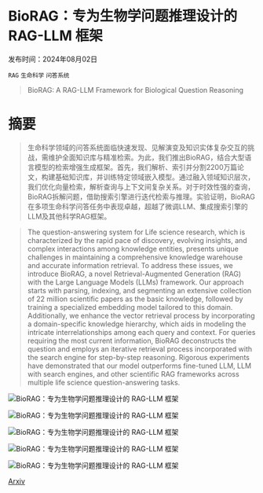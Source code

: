 # BioRAG：专为生物学问题推理设计的 RAG-LLM 框架

发布时间：2024年08月02日

`RAG` `生命科学` `问答系统`

> BioRAG: A RAG-LLM Framework for Biological Question Reasoning

# 摘要

> 生命科学领域的问答系统面临快速发现、见解演变及知识实体复杂交互的挑战，需维护全面知识库与精准检索。为此，我们推出BioRAG，结合大型语言模型的检索增强生成框架。首先，我们解析、索引并分割2200万篇论文，构建基础知识库，并训练特定领域嵌入模型。通过融入领域知识层次，我们优化向量检索，解析查询与上下文间复杂关系。对于时效性强的查询，BioRAG拆解问题，借助搜索引擎进行迭代检索与推理。实验证明，BioRAG在多项生命科学问答任务中表现卓越，超越了微调LLM、集成搜索引擎的LLM及其他科学RAG框架。

> The question-answering system for Life science research, which is characterized by the rapid pace of discovery, evolving insights, and complex interactions among knowledge entities, presents unique challenges in maintaining a comprehensive knowledge warehouse and accurate information retrieval. To address these issues, we introduce BioRAG, a novel Retrieval-Augmented Generation (RAG) with the Large Language Models (LLMs) framework. Our approach starts with parsing, indexing, and segmenting an extensive collection of 22 million scientific papers as the basic knowledge, followed by training a specialized embedding model tailored to this domain. Additionally, we enhance the vector retrieval process by incorporating a domain-specific knowledge hierarchy, which aids in modeling the intricate interrelationships among each query and context. For queries requiring the most current information, BioRAG deconstructs the question and employs an iterative retrieval process incorporated with the search engine for step-by-step reasoning. Rigorous experiments have demonstrated that our model outperforms fine-tuned LLM, LLM with search engines, and other scientific RAG frameworks across multiple life science question-answering tasks.

![BioRAG：专为生物学问题推理设计的 RAG-LLM 框架](../../../paper_images/2408.01107/motivation.png)

![BioRAG：专为生物学问题推理设计的 RAG-LLM 框架](../../../paper_images/2408.01107/x1.png)

![BioRAG：专为生物学问题推理设计的 RAG-LLM 框架](../../../paper_images/2408.01107/x2.png)

![BioRAG：专为生物学问题推理设计的 RAG-LLM 框架](../../../paper_images/2408.01107/x3.png)

![BioRAG：专为生物学问题推理设计的 RAG-LLM 框架](../../../paper_images/2408.01107/x4.png)

[Arxiv](https://arxiv.org/abs/2408.01107)